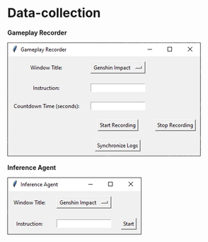 # Data-collection

**Gameplay Recorder**

![](https://github.com/phantichchai/data-collection/blob/main/document/gui.png)

**Inference Agent**

![](https://github.com/phantichchai/data-collection/blob/main/document/inference_agent_gui.png)
